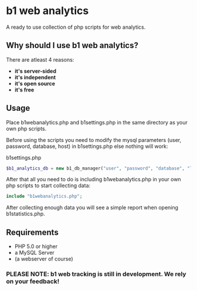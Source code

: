 # b1 web analytics
A ready to use collection of php scripts for web analytics.

## Why should I use b1 web analytics?
There are atleast 4 reasons:
* **it's server-sided**
* **it's independent**
* **it's open source**
* **it's free**

## Usage
Place b1webanalytics.php and b1settings.php in the same directory as your own php scripts.

Before using the scripts you need to modify the mysql parameters (user, password, database, host) in b1settings.php else nothing will work:

b1settings.php
```php
$b1_analytics_db = new b1_db_manager("user", "password", "database", "localhost");
```

After that all you need to do is including b1webanalytics.php in your own php scripts to start collecting data:
```php
include "b1webanalytics.php";
```

After collecting enough data you will see a simple report when opening b1statistics.php.

## Requirements
* PHP 5.0 or higher
* a MySQL Server
* (a webserver of course)

### PLEASE NOTE: b1 web tracking is still in development. We rely on your feedback!
